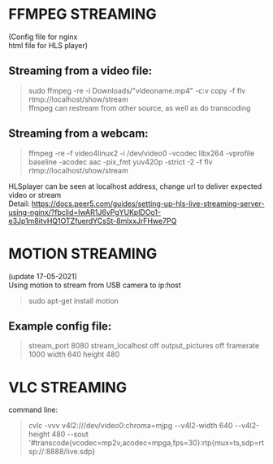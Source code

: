 # FFMPEG STREAMING  
(Config file for nginx  
html file for HLS player)  
  
## Streaming from a video file:  
> sudo ffmpeg -re -i Downloads/"videoname.mp4" -c:v copy -f flv rtmp://localhost/show/stream  
ffmpeg can restream from other source, as well as do transcoding
## Streaming from a webcam:
> ffmpeg -re -f video4linux2 -i /dev/video0 -vcodec libx264 -vprofile baseline -acodec aac -pix_fmt yuv420p -strict -2 -f flv rtmp://localhost/show/stream

HLSplayer can be seen at localhost address, change url to deliver expected video or stream  
Detail: https://docs.peer5.com/guides/setting-up-hls-live-streaming-server-using-nginx/?fbclid=IwAR1J6vPgYUKplDOo1-e3Jp1m8itvHQ1OTZfuerdYCsSt-8mlxxJrFHwe7PQ  

# MOTION STREAMING
(update 17-05-2021)  
Using motion to stream from USB camera to ip:host  
> sudo apt-get install motion  
## Example config file:  
> stream_port 8080
> stream_localhost off
> output_pictures off
> framerate 1000
> width 640
> height 480
  
# VLC STREAMING  
command line:
> cvlc -vvv v4l2:///dev/video0:chroma=mjpg --v4l2-width 640 --v4l2-height 480 --sout '#transcode{vcodec=mp2v,acodec=mpga,fps=30}:rtp{mux=ts,sdp=rtsp://:8888/live.sdp}
